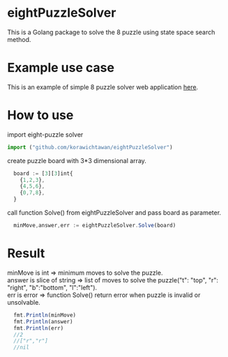 # eightPuzzleSolver
This is a Golang package to solve the 8 puzzle using state space search method.
# Example use case
This is an example of simple 8 puzzle solver web application [here](https://github.com/korawichtawan/eightPuzzleWebApp).
# How to use
import eight-puzzle solver 
```js
import ("github.com/korawichtawan/eightPuzzleSolver")
```
create puzzle board with 3*3 dimensional array.
```js
  board := [3][3]int{
    {1,2,3},
    {4,5,6},
    {0,7,8},
  }
```
call function Solve() from eightPuzzleSolver and pass board as parameter.
```js
  minMove,answer,err := eightPuzzleSolver.Solve(board)
```
# Result
minMove is int => minimum moves to solve the puzzle.<br />
answer is slice of string => list of moves to solve the puzzle("t": "top", "r": "right", "b":"bottom", "l":"left"). <br />
err is error => function Solve() return error when puzzle is invalid or unsolvable. <br />
```js
  fmt.Println(minMove)
  fmt.Println(answer)
  fmt.Println(err)
  //2
  //["r","r"]
  //nil
```
